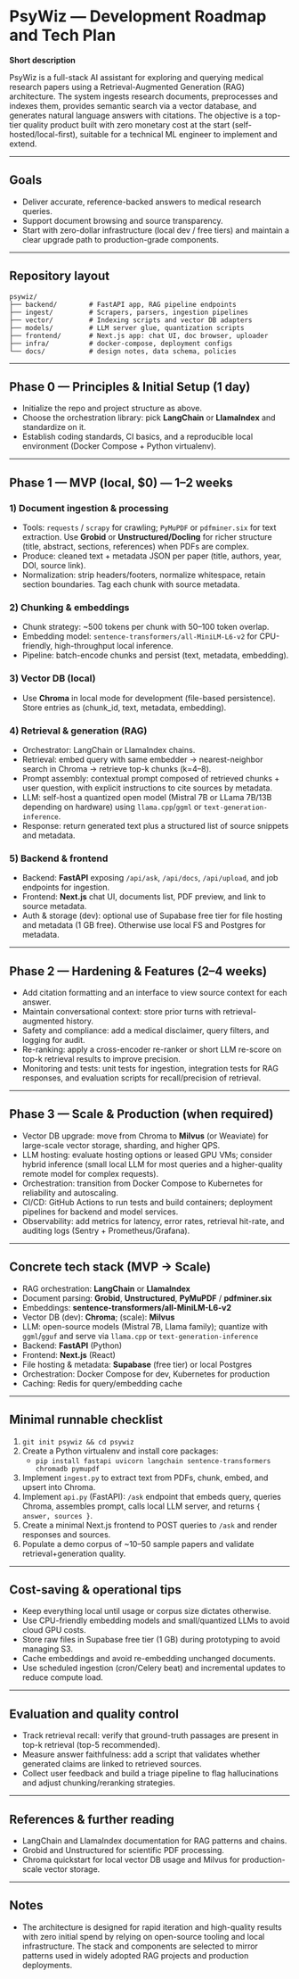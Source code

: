 # PsyWiz — Development Roadmap and Tech Plan

**Short description**

PsyWiz is a full-stack AI assistant for exploring and querying medical research papers using a Retrieval-Augmented Generation (RAG) architecture. The system ingests research documents, preprocesses and indexes them, provides semantic search via a vector database, and generates natural language answers with citations. The objective is a top-tier quality product built with zero monetary cost at the start (self-hosted/local-first), suitable for a technical ML engineer to implement and extend.

---

## Goals

- Deliver accurate, reference-backed answers to medical research queries.
- Support document browsing and source transparency.
- Start with zero-dollar infrastructure (local dev / free tiers) and maintain a clear upgrade path to production-grade components.

---

## Repository layout

```
psywiz/
├── backend/        # FastAPI app, RAG pipeline endpoints
├── ingest/         # Scrapers, parsers, ingestion pipelines
├── vector/         # Indexing scripts and vector DB adapters
├── models/         # LLM server glue, quantization scripts
├── frontend/       # Next.js app: chat UI, doc browser, uploader
├── infra/          # docker-compose, deployment configs
└── docs/           # design notes, data schema, policies
```

---

## Phase 0 — Principles & Initial Setup (1 day)

- Initialize the repo and project structure as above.
- Choose the orchestration library: pick **LangChain** or **LlamaIndex** and standardize on it.
- Establish coding standards, CI basics, and a reproducible local environment (Docker Compose + Python virtualenv).

---

## Phase 1 — MVP (local, $0) — 1–2 weeks

### 1) Document ingestion & processing

- Tools: `requests` / `scrapy` for crawling; `PyMuPDF` or `pdfminer.six` for text extraction. Use **Grobid** or **Unstructured/Docling** for richer structure (title, abstract, sections, references) when PDFs are complex.
- Produce: cleaned text + metadata JSON per paper (title, authors, year, DOI, source link).
- Normalization: strip headers/footers, normalize whitespace, retain section boundaries. Tag each chunk with source metadata.

### 2) Chunking & embeddings

- Chunk strategy: ~500 tokens per chunk with 50–100 token overlap.
- Embedding model: `sentence-transformers/all-MiniLM-L6-v2` for CPU-friendly, high-throughput local inference.
- Pipeline: batch-encode chunks and persist (text, metadata, embedding).

### 3) Vector DB (local)

- Use **Chroma** in local mode for development (file-based persistence). Store entries as (chunk_id, text, metadata, embedding).

### 4) Retrieval & generation (RAG)

- Orchestrator: LangChain or LlamaIndex chains.
- Retrieval: embed query with same embedder → nearest-neighbor search in Chroma → retrieve top-k chunks (k=4–8).
- Prompt assembly: contextual prompt composed of retrieved chunks + user question, with explicit instructions to cite sources by metadata.
- LLM: self-host a quantized open model (Mistral 7B or LLama 7B/13B depending on hardware) using `llama.cpp`/`ggml` or `text-generation-inference`.
- Response: return generated text plus a structured list of source snippets and metadata.

### 5) Backend & frontend

- Backend: **FastAPI** exposing `/api/ask`, `/api/docs`, `/api/upload`, and job endpoints for ingestion.
- Frontend: **Next.js** chat UI, documents list, PDF preview, and link to source metadata.
- Auth & storage (dev): optional use of Supabase free tier for file hosting and metadata (1 GB free). Otherwise use local FS and Postgres for metadata.

---

## Phase 2 — Hardening & Features (2–4 weeks)

- Add citation formatting and an interface to view source context for each answer.
- Maintain conversational context: store prior turns with retrieval-augmented history.
- Safety and compliance: add a medical disclaimer, query filters, and logging for audit.
- Re-ranking: apply a cross-encoder re-ranker or short LLM re-score on top-k retrieval results to improve precision.
- Monitoring and tests: unit tests for ingestion, integration tests for RAG responses, and evaluation scripts for recall/precision of retrieval.

---

## Phase 3 — Scale & Production (when required)

- Vector DB upgrade: move from Chroma to **Milvus** (or Weaviate) for large-scale vector storage, sharding, and higher QPS.
- LLM hosting: evaluate hosting options or leased GPU VMs; consider hybrid inference (small local LLM for most queries and a higher-quality remote model for complex requests).
- Orchestration: transition from Docker Compose to Kubernetes for reliability and autoscaling.
- CI/CD: GitHub Actions to run tests and build containers; deployment pipelines for backend and model services.
- Observability: add metrics for latency, error rates, retrieval hit-rate, and auditing logs (Sentry + Prometheus/Grafana).

---

## Concrete tech stack (MVP → Scale)

- RAG orchestration: **LangChain** or **LlamaIndex**
- Document parsing: **Grobid**, **Unstructured**, **PyMuPDF** / **pdfminer.six**
- Embeddings: **sentence-transformers/all-MiniLM-L6-v2**
- Vector DB (dev): **Chroma**; (scale): **Milvus**
- LLM: open-source models (Mistral 7B, Llama family); quantize with `ggml`/`gguf` and serve via `llama.cpp` or `text-generation-inference`
- Backend: **FastAPI** (Python)
- Frontend: **Next.js** (React)
- File hosting & metadata: **Supabase** (free tier) or local Postgres
- Orchestration: Docker Compose for dev, Kubernetes for production
- Caching: Redis for query/embedding cache

---

## Minimal runnable checklist

1. `git init psywiz && cd psywiz`
2. Create a Python virtualenv and install core packages:
   - `pip install fastapi uvicorn langchain sentence-transformers chromadb pymupdf`
3. Implement `ingest.py` to extract text from PDFs, chunk, embed, and upsert into Chroma.
4. Implement `api.py` (FastAPI): `/ask` endpoint that embeds query, queries Chroma, assembles prompt, calls local LLM server, and returns `{ answer, sources }`.
5. Create a minimal Next.js frontend to POST queries to `/ask` and render responses and sources.
6. Populate a demo corpus of ~10–50 sample papers and validate retrieval+generation quality.

---

## Cost-saving & operational tips

- Keep everything local until usage or corpus size dictates otherwise.
- Use CPU-friendly embedding models and small/quantized LLMs to avoid cloud GPU costs.
- Store raw files in Supabase free tier (1 GB) during prototyping to avoid managing S3.
- Cache embeddings and avoid re-embedding unchanged documents.
- Use scheduled ingestion (cron/Celery beat) and incremental updates to reduce compute load.

---

## Evaluation and quality control

- Track retrieval recall: verify that ground-truth passages are present in top-k retrieval (top-5 recommended).
- Measure answer faithfulness: add a script that validates whether generated claims are linked to retrieved sources.
- Collect user feedback and build a triage pipeline to flag hallucinations and adjust chunking/reranking strategies.

---

## References & further reading

- LangChain and LlamaIndex documentation for RAG patterns and chains.
- Grobid and Unstructured for scientific PDF processing.
- Chroma quickstart for local vector DB usage and Milvus for production-scale vector storage.

---

## Notes

- The architecture is designed for rapid iteration and high-quality results with zero initial spend by relying on open-source tooling and local infrastructure. The stack and components are selected to mirror patterns used in widely adopted RAG projects and production deployments.

